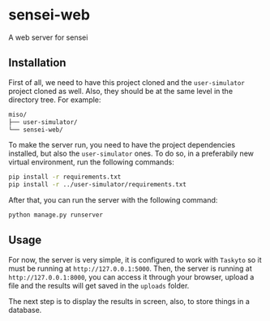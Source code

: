# sensei-web

A web server for sensei

## Installation

First of all, we need to have this project cloned and the `user-simulator` project cloned as well. Also, they should be at the same level in the directory tree. For example:

```bash
miso/
├── user-simulator/
└── sensei-web/
```

To make the server run, you need to have the project dependencies installed, but also the `user-simulator` ones. To do so, in a preferabily new virtual environment, run the following commands:

```bash
pip install -r requirements.txt
pip install -r ../user-simulator/requirements.txt
```

After that, you can run the server with the following command:

```bash
python manage.py runserver
```

## Usage

For now, the server is very simple, it is configured to work with `Taskyto` so it must be running at `http://127.0.0.1:5000`. Then, the server is running at `http://127.0.0.1:8000`, you can access it through your browser, upload a file and the results will get saved in the `uploads` folder.

The next step is to display the results in screen, also, to store things in a database.
